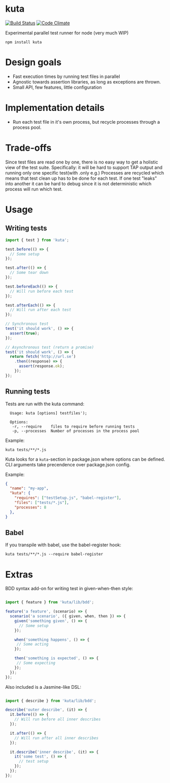 # kuta
[![Build Status](https://travis-ci.org/daniel-lundin/kuta.svg?branch=master)](https://travis-ci.org/daniel-lundin/kuta)
[![Code Climate](https://codeclimate.com/github/daniel-lundin/kuta/badges/gpa.svg)](https://codeclimate.com/github/daniel-lundin/kuta)

Experimental parallel test runner for node (very much WIP)

`npm install kuta`

# Design goals

- Fast execution times by running test files in parallel
- Agnostic towards assertion libraries, as long as exceptions are thrown.
- Small API, few features, little configuration

# Implementation details

- Run each test file in it's own process, but recycle processes through a process pool.

# Trade-offs

Since test files are read one by one, there is no easy way to get a holistic view of the test suite. Specifically: it will be hard to support TAP output and running only one specific test(with .only e.g.)
Processes are recycled which means that test clean up has to be done for each test. If one test "leaks" into another it can be hard to debug since it is not deterministic which process will run which test.

# Usage

## Writing tests

```js
import { test } from 'kuta';

test.before(() => {
  // Some setup
});

test.after(() => {
  // Some tear down
});

test.beforeEach(() => {
  // Will run before each test
});

test.afterEach(() => {
  // Will run after each test
});

// Synchronous test
test('it should work', () => {
  assert(true);
});

// Asynchronous test (return a promise)
test('it should work', () => {
  return fetch('http://url.se')
    .then((response) => {
      assert(response.ok);
    });
});
```

## Running tests

Tests are run with the kuta command:

```
  Usage: kuta [options] testfiles');

  Options:
   -r, --require    files to require before running tests
   -p, --processes  Number of processes in the process pool
```


Example:

`kuta tests/**/*.js`


Kuta looks for a `kuta`-section in package.json where options can be defined. CLI arguments take precendence over package.json config.

Example:

```json
{
  "name": "my-app",
  "kuta": {
    "requires": ["testSetup.js", "babel-register"],
    "files": ["tests/*.js"],
    "processes": 8
  },
}
```

## Babel

If you transpile with babel, use the babel-register hook:

`kuta tests/**/*.js --require babel-register`

# Extras

BDD syntax add-on for writing test in given-when-then style:

```js

import { feature } from 'kuta/lib/bdd';

feature('a feature', (scenario) => {
  scenario('a scenario', ({ given, when, then }) => {
    given('something given', () => {
      // Some setup
    });

    when('something happens', () => {
     // Some acting
    });

    then('something is expected', () => {
     // Some expecting
    });
  });
});
```

Also included is a Jasmine-like DSL:


```js

import { describe } from 'kuta/lib/bdd';

describe('outer describe', (it) => {
  it.before(() => {
    // Will run before all inner describes
  });

  it.after(() => {
    // Will run after all inner describes
  });

  it.describe('inner describe', (it) => {
    it('some test', () => {
      // test setup
    });
  });
});
```
